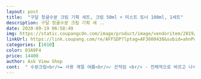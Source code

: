 ```yaml
---
layout: post 
title:  "구달 청귤수분 크림 기획 세트, 크림 50ml + 미스트 토너 100ml, 1세트" 
description: 구달 청귤수분 크림 기획 세 ..
date: 2020-09-19 06:58:49 
img: https://static.coupangcdn.com/image/product/image/vendoritem/2019/08/07/5079554167/11a78af5-3bbb-4a31-a976-e75ed1a501e8.jpg 
linkUrl: https://link.coupang.com/re/AFFSDP?lptag=AF3600438&subid=ahnPublicAsk&pageKey=261448714&itemId=817510911&vendorItemId=5079554167&traceid=V0-113-922fe6cd87198a78 
categories: [1010] 
color: 03A9F4 
price: 14400 
author: Ask View Shop 
cont:  " 수분크림<br/>✒ 사용 계절 여름<br/>✓ 끈적임 <br/> - 전체적으로 바르고 나서 살짝 남음.<br/> ★★★<br/>✓ 발림성 <br/> - 부드러움.<br/> ★★★<br/>✓ 보습력 <br/> - 좋음.<br/> ★★★<br/>✓ 향 <br/> - 개인차 있겠지만 전 풀향 같은 그린그린향 좋아해서 좋음.<br/> ★★★<br/>겨울철 보습을 위해서 구매<br/>구매이유<br/>그리고 이게 그냥 분무기같은 형태라서 안개분사 아니에요!!<br/>미스트는 열어.<br/>향을 맡아보니<br/>미스트에 관해서는 딱히 말할게 없는게 그냥 일반적인 토너와 비슷해서 뭐가 좋다할꺼가 없더라구요ㅠ그래도 향은 굉장히 좋았어요!!<br/>발림성 좋구 향도 청귤의 향이 살짝 감도는게 넘 좋아요.<br/> 재구매할 의향 있어요.<br/> 첨써봤는데.<br/>.<br/> 횡제한 느낌.<br/>구성 모두 맘에들어요.<br/><br/>사진에서 보다 싶이 거의 다써가고 있어요ㅠㅠ우선 수분크림은 아주 만족이에요!!제 기준에서는 피부에 굉장히 잘 흡수가 되고 예쁘게 광이 남아요!!그리고 화장전에 소량바르고 베이스메이크업을 하면 피부표현이 굉장히 잘 되더라구요.<br/>제가 끈적끈적한 느낌을 굉장히 싫어하는데 이건 끈적이지 않아서 좋았고(많이바르면 살짝 끈적임/손가락2마디정도/잘때 추천)제가 예전에 쓰던 수분크림은 녹는다?라는 느낌이 없었는데 구달수분크림은 바르면 녹아서 물처럼 흡수되는 느낌이어서 굉장히 독특했어요!!<br/>색상 궁금해하실까봐 적는데 약간 초록빛을 띄고 있습니다!<br/>수분크림도 같은 향입니다<br/>여름에 사용하려구 샀는데 청량감도 있어서 아주 좋네요.<br/>구성은 크림.<br/>미스트.<br/>화장솜작은거 들어있어요<br/>유통기한도 길어요<br/>익숙한 향이에요<br/>저희.<br/>엄마의 표현으로<br/>풀향 같다며 자연의 향이래요 ㅎㅎ<br/>향은 상큼한 귤향이구요<br/>후기(미스트)<br/>후기(수분크림)<br/>" 
---
```

